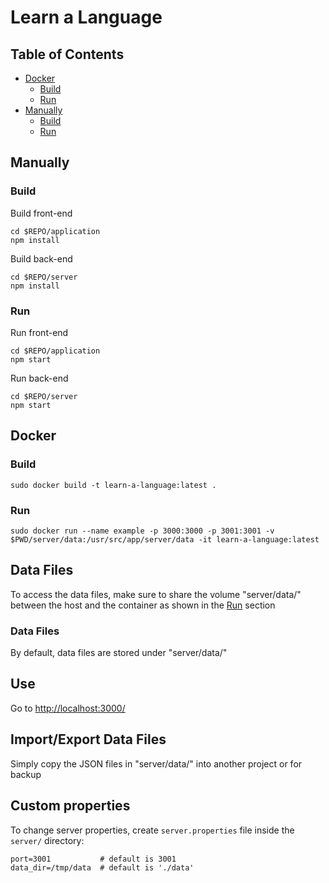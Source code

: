 # Learn a Language

## Table of Contents
- [Docker](#docker)
  - [Build]()
  - [Run]()
- [Manually](#manually)
  - [Build]()
  - [Run]()

## Manually
### Build
Build front-end
```
cd $REPO/application
npm install
```
Build back-end
```
cd $REPO/server
npm install
```
### Run
Run front-end
```
cd $REPO/application
npm start
```
Run back-end
```
cd $REPO/server
npm start
```

## Docker
### Build
```
sudo docker build -t learn-a-language:latest .
```
### Run
```
sudo docker run --name example -p 3000:3000 -p 3001:3001 -v $PWD/server/data:/usr/src/app/server/data -it learn-a-language:latest
```

## Data Files
To access the data files, make sure to share the volume "server/data/" between the host and the container as
shown in the [Run](#run) section



### Data Files
By default, data files are stored under "server/data/"

## Use
Go to [http://localhost:3000/](http://localhost:3000/)

## Import/Export Data Files
Simply copy the JSON files in "server/data/" into another project or for backup

## Custom properties
To change server properties, create `server.properties` file inside the `server/` directory:
```
port=3001           # default is 3001
data_dir=/tmp/data  # default is './data'
```
